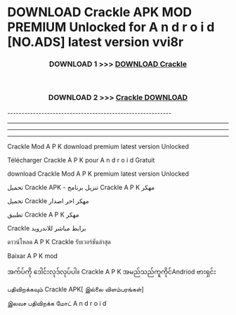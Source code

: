 # DOWNLOAD Crackle  APK MOD PREMIUM Unlocked for A n d r o i d [NO.ADS] latest version vvi8r 



<div align="center">

<h3>DOWNLOAD 1 >>> <a href="https://getmod2.web.app/?judul=Crackle ">DOWNLOAD Crackle </a></h3><br>

<h3>DOWNLOAD 2 >>> <a href="https://getmod2.web.app/?judul=Crackle ">Crackle  DOWNLOAD </a></h3>

</div>
----------------------------------------------------------

----------------------------------------------------------

----------------------------------------------------------

----------------------------------------------------------

Crackle  Mod A P K download premium latest version Unlocked

Télécharger Crackle  A P K pour A n d r o i d Gratuit

download Crackle  Mod A P K premium latest version Unlocked

تحميل Crackle  APK - تنزيل برنامج Crackle  A P K مهكر

تحميل Crackle  مهكر اخر اصدار

تطبيق Crackle  A P K مهكر

Crackle  برابط مباشر للاندرويد

ดาวน์โหลด A P K Crackle  รับเวอร์ชันล่าสุด

Baixar A P K mod

အက်ပ်ကို ဒေါင်းလုဒ်လုပ်ပါ။ Crackle  A P K အမည်သည်ကူကိုင်Andriod ဗားရှင်း

பதிவிறக்கவும் Crackle  APK[ இல்லை விளம்பரங்கள்] 
 
இலவச பதிவிறக்க மோட் A n d r o i d



